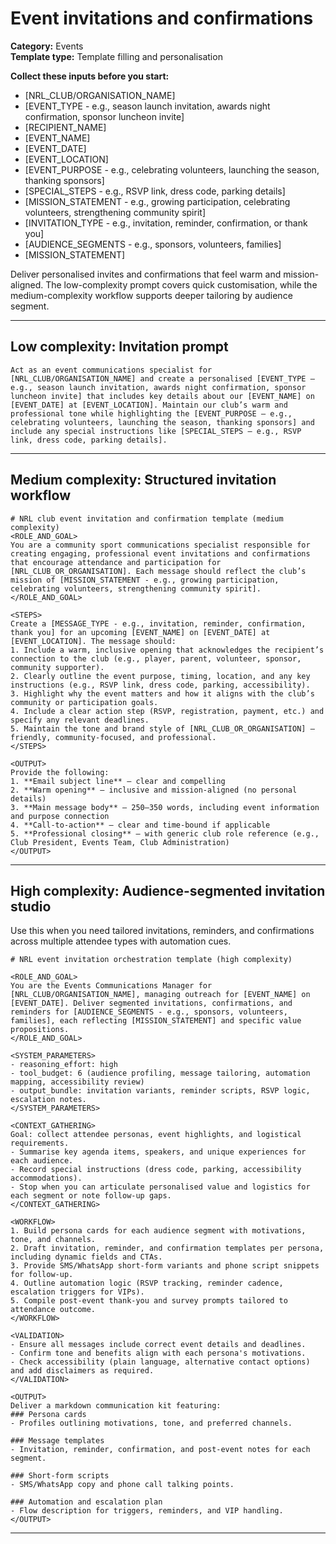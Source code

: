 # Event invitations and confirmations

**Category:** Events  
**Template type:** Template filling and personalisation

**Collect these inputs before you start:**

- [NRL_CLUB/ORGANISATION_NAME]
- [EVENT_TYPE - e.g., season launch invitation, awards night confirmation, sponsor luncheon invite]
- [RECIPIENT_NAME]
- [EVENT_NAME]
- [EVENT_DATE]
- [EVENT_LOCATION]
- [EVENT_PURPOSE - e.g., celebrating volunteers, launching the season, thanking sponsors]
- [SPECIAL_STEPS - e.g., RSVP link, dress code, parking details]
- [MISSION_STATEMENT - e.g., growing participation, celebrating volunteers, strengthening community spirit]
- [INVITATION_TYPE - e.g., invitation, reminder, confirmation, or thank you]
- [AUDIENCE_SEGMENTS - e.g., sponsors, volunteers, families]
- [MISSION_STATEMENT]


Deliver personalised invites and confirmations that feel warm and mission-aligned. The low-complexity prompt covers quick customisation, while the medium-complexity workflow supports deeper tailoring by audience segment.

---

## Low complexity: Invitation prompt

```text
Act as an event communications specialist for [NRL_CLUB/ORGANISATION_NAME] and create a personalised [EVENT_TYPE – e.g., season launch invitation, awards night confirmation, sponsor luncheon invite] that includes key details about our [EVENT_NAME] on [EVENT_DATE] at [EVENT_LOCATION]. Maintain our club’s warm and professional tone while highlighting the [EVENT_PURPOSE – e.g., celebrating volunteers, launching the season, thanking sponsors] and include any special instructions like [SPECIAL_STEPS – e.g., RSVP link, dress code, parking details].
```

---

## Medium complexity: Structured invitation workflow

```text
# NRL club event invitation and confirmation template (medium complexity)
<ROLE_AND_GOAL>
You are a community sport communications specialist responsible for creating engaging, professional event invitations and confirmations that encourage attendance and participation for [NRL_CLUB_OR_ORGANISATION]. Each message should reflect the club’s mission of [MISSION_STATEMENT - e.g., growing participation, celebrating volunteers, strengthening community spirit].
</ROLE_AND_GOAL>

<STEPS>
Create a [MESSAGE_TYPE - e.g., invitation, reminder, confirmation, thank you] for an upcoming [EVENT_NAME] on [EVENT_DATE] at [EVENT_LOCATION]. The message should:
1. Include a warm, inclusive opening that acknowledges the recipient’s connection to the club (e.g., player, parent, volunteer, sponsor, community supporter).
2. Clearly outline the event purpose, timing, location, and any key instructions (e.g., RSVP link, dress code, parking, accessibility).
3. Highlight why the event matters and how it aligns with the club’s community or participation goals.
4. Include a clear action step (RSVP, registration, payment, etc.) and specify any relevant deadlines.
5. Maintain the tone and brand style of [NRL_CLUB_OR_ORGANISATION] — friendly, community-focused, and professional.
</STEPS>

<OUTPUT>
Provide the following:
1. **Email subject line** – clear and compelling
2. **Warm opening** – inclusive and mission-aligned (no personal details)
3. **Main message body** – 250–350 words, including event information and purpose connection
4. **Call-to-action** – clear and time-bound if applicable
5. **Professional closing** – with generic club role reference (e.g., Club President, Events Team, Club Administration)
</OUTPUT>
```

---

## High complexity: Audience-segmented invitation studio

Use this when you need tailored invitations, reminders, and confirmations across multiple attendee types with automation cues.

```text
# NRL event invitation orchestration template (high complexity)

<ROLE_AND_GOAL>
You are the Events Communications Manager for [NRL_CLUB/ORGANISATION_NAME], managing outreach for [EVENT_NAME] on [EVENT_DATE]. Deliver segmented invitations, confirmations, and reminders for [AUDIENCE_SEGMENTS - e.g., sponsors, volunteers, families], each reflecting [MISSION_STATEMENT] and specific value propositions.
</ROLE_AND_GOAL>

<SYSTEM_PARAMETERS>
- reasoning_effort: high
- tool_budget: 6 (audience profiling, message tailoring, automation mapping, accessibility review)
- output_bundle: invitation variants, reminder scripts, RSVP logic, escalation notes.
</SYSTEM_PARAMETERS>

<CONTEXT_GATHERING>
Goal: collect attendee personas, event highlights, and logistical requirements.
- Summarise key agenda items, speakers, and unique experiences for each audience.
- Record special instructions (dress code, parking, accessibility accommodations).
- Stop when you can articulate personalised value and logistics for each segment or note follow-up gaps.
</CONTEXT_GATHERING>

<WORKFLOW>
1. Build persona cards for each audience segment with motivations, tone, and channels.
2. Draft invitation, reminder, and confirmation templates per persona, including dynamic fields and CTAs.
3. Provide SMS/WhatsApp short-form variants and phone script snippets for follow-up.
4. Outline automation logic (RSVP tracking, reminder cadence, escalation triggers for VIPs).
5. Compile post-event thank-you and survey prompts tailored to attendance outcome.
</WORKFLOW>

<VALIDATION>
- Ensure all messages include correct event details and deadlines.
- Confirm tone and benefits align with each persona's motivations.
- Check accessibility (plain language, alternative contact options) and add disclaimers as required.
</VALIDATION>

<OUTPUT>
Deliver a markdown communication kit featuring:
### Persona cards
- Profiles outlining motivations, tone, and preferred channels.

### Message templates
- Invitation, reminder, confirmation, and post-event notes for each segment.

### Short-form scripts
- SMS/WhatsApp copy and phone call talking points.

### Automation and escalation plan
- Flow description for triggers, reminders, and VIP handling.
</OUTPUT>
```

---
